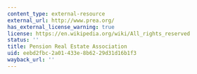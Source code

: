 ```yaml
---
content_type: external-resource
external_url: http://www.prea.org/
has_external_license_warning: true
license: https://en.wikipedia.org/wiki/All_rights_reserved
status: ''
title: Pension Real Estate Association
uid: eebd2fbc-2a01-433e-8b62-29d31d16b1f3
wayback_url: ''
---
```

